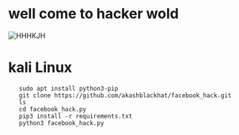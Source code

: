 # well come to hacker wold
![HHHKJH](https://user-images.githubusercontent.com/88341460/190705926-a9f705dc-8428-495b-9922-adc7cfb75c02.jpg)
# kali Linux
       sudo apt install python3-pip
       git clone https://github.com/akashblackhat/facebook_hack.git
       ls
       cd facebook_hack.py
       pip3 install -r requirements.txt
       python3 facebook_hack.py
